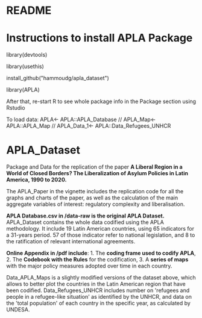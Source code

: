 # README

# Instructions to install APLA Package

library(devtools)

library(usethis)

install_github("hammoudg/apla_dataset")

library(APLA)

After that, re-start R to see whole package info in the Package section using Rstudio

To load data: 
APLA<- APLA::APLA_Database //
APLA_Map<- APLA::APLA_Map //
APLA_Data_1<- APLA::Data_Refugees_UNHCR

# APLA_Dataset
Package and Data for the replication of the paper **A Liberal Region in a World of Closed Borders? The Liberalization of Asylum Policies in Latin America, 1990 to 2020.**

The APLA_Paper in the vignette includes the replication code for all the graphs and charts of the paper, as well as the calculation of the main aggregate variables of interest: regulatory complexity and liberalisation. 

**APLA Database.csv in /data-raw is the original APLA Dataset.** APLA_Dataset contains the whole data codified using the APLA methodology. It include 19 Latin American countries, using 65 indicators for a 31-years period. 57 of those indicator refer to national legislation, and 8 to the ratification of relevant international agreements. 

**Online Appendix in /pdf include**: 1. The **coding frame used to codify APLA**, 2. The **Codebook with the Rules** for the codification, 3. A **series of maps** with the major policy measures adopted over time in each country. 

Data_APLA_Maps is a slightly modified versions of the dataset above, which allows to better plot the countries in the Latin American region that have been codified. 
Data_Refugees_UNHCR includes number on 'refugees and people in a refugee-like situation' as identified by the UNHCR, and data on the 'total population' of each country in the specific year, as calculated by UNDESA.




